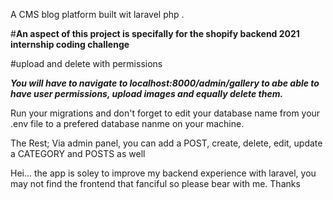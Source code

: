 A CMS blog platform built wit laravel php .


#**An aspect of this project is specifally for the shopify backend 2021 internship coding challenge**

#upload and delete with permissions 

***You will have to navigate to localhost:8000/admin/gallery to abe able to have user permissions, upload images and equally delete them.***


Run your migrations and don't forget to edit your database name from your .env file to a prefered database nanme on your machine.

The Rest;
Via admin panel, you can add a POST, create, delete, edit, update a CATEGORY and POSTS as well

Hei... the app is soley to improve my backend experience with laravel, you may not find the frontend that fanciful so please bear with me. Thanks
